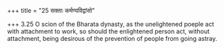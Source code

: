 +++
title = "25 सक्ताः कर्मण्यविद्वांसो"

+++
3.25 O scion of the Bharata dynasty, as the unelightened poeple act with
attachment to work, so should the enlightened person act, without
attachment, being desirous of the prevention of people from going
astray.
